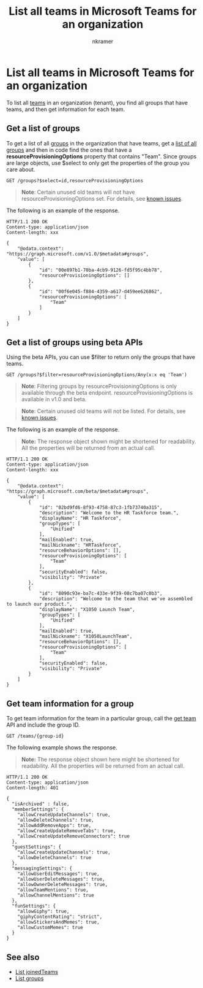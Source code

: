 ﻿---
title: "List all teams in Microsoft Teams for an organization"
description: "To list all teams "
author: "nkramer"
localization_priority: Priority
ms.prod: "microsoft-teams"
---

# List all teams in Microsoft Teams for an organization

To list all [teams](/graph/api/resources/team?view=graph-rest-beta) 
in an organization (tenant), you find all groups that have teams, and then get information for each team.

## Get a list of groups

To get a list of all [groups](/graph/api/resources/group?view=graph-rest-beta) in the organization that have teams,
get a [list of all groups](/graph/api/group-list?view=graph-rest-beta) and then in code find the ones that have
a **resourceProvisioningOptions** property that contains "Team".
Since groups are large objects, use $select to only get the properties of the group you care about.

```http
GET /groups?$select=id,resourceProvisioningOptions
```

> **Note**: Certain unused old teams will not have resourceProvisioningOptions set. For details, see [known issues](known-issues.md#missing-teams-in-list-all-teams).

The following is an example of the response. 

```http
HTTP/1.1 200 OK
Content-type: application/json
Content-length: xxx

{
    "@odata.context": "https://graph.microsoft.com/v1.0/$metadata#groups",
    "value": [
        {
            "id": "00e897b1-70ba-4cb9-9126-fd5f95c4bb78",
            "resourceProvisioningOptions": []
        },
        {
            "id": "00f6e045-f884-4359-a617-d459ee626862",
            "resourceProvisioningOptions": [
                "Team"
            ]
        }
    ]
}
```

## Get a list of groups using beta APIs

Using the beta APIs, you can use $filter to return only the groups that have teams.

```http
GET /groups?$filter=resourceProvisioningOptions/Any(x:x eq 'Team')
```

> **Note**: Filtering groups by resourceProvisioningOptions is only available through the beta endpoint. resourceProvisioningOptions is available in v1.0 and beta.

> **Note**: Certain unused old teams will not be listed. For details, see [known issues](known-issues.md#missing-teams-in-list-all-teams).

The following is an example of the response. 

>**Note:** The response object shown might be shortened for readability. All the properties will be returned from an actual call.

```http
HTTP/1.1 200 OK
Content-type: application/json
Content-length: xxx

{
    "@odata.context": "https://graph.microsoft.com/beta/$metadata#groups",
    "value": [
        {
            "id": "02bd9fd6-8f93-4758-87c3-1fb73740a315",
            "description": "Welcome to the HR Taskforce team.",
            "displayName": "HR Taskforce",
            "groupTypes": [
                "Unified"
            ],
            "mailEnabled": true,
            "mailNickname": "HRTaskforce",
            "resourceBehaviorOptions": [],
            "resourceProvisioningOptions": [
                "Team"
            ],
            "securityEnabled": false,
            "visibility": "Private"
        },
        {
            "id": "8090c93e-ba7c-433e-9f39-08c7ba07c0b3",
            "description": "Welcome to the team that we've assembled to launch our product.",
            "displayName": "X1050 Launch Team",
            "groupTypes": [
                "Unified"
            ],
            "mailEnabled": true,
            "mailNickname": "X1050LaunchTeam",
            "resourceBehaviorOptions": [],
            "resourceProvisioningOptions": [
                "Team"
            ],
            "securityEnabled": false,
            "visibility": "Private"
        }
    ]
}
```

## Get team information for a group

To get team information for the team in a particular group, 
call the [get team](/graph/api/team-get?view=graph-rest-beta) API and include the group ID.

```http
GET /teams/{group-id}
```

The following example shows the response.

>**Note:** The response object shown here might be shortened for readability. All the properties will be returned from an actual call.

<!-- {
  "blockType": "ignored",
  "truncated": true,
  "@odata.type": "microsoft.graph.team"
} -->

```http
HTTP/1.1 200 OK
Content-type: application/json
Content-length: 401

{
  "isArchived" : false,
  "memberSettings": {
    "allowCreateUpdateChannels": true,
    "allowDeleteChannels": true,
    "allowAddRemoveApps": true,
    "allowCreateUpdateRemoveTabs": true,
    "allowCreateUpdateRemoveConnectors": true    
  },
  "guestSettings": {
    "allowCreateUpdateChannels": true,
    "allowDeleteChannels": true 
  },
  "messagingSettings": {
    "allowUserEditMessages": true,
    "allowUserDeleteMessages": true,
    "allowOwnerDeleteMessages": true,
    "allowTeamMentions": true,
    "allowChannelMentions": true    
  },
  "funSettings": {
    "allowGiphy": true,
    "giphyContentRating": "strict",
    "allowStickersAndMemes": true,
    "allowCustomMemes": true
  }
}
```

## See also

- [List joinedTeams](/graph/api/user-list-joinedteams?view=graph-rest-beta)
- [List groups](/graph/api/group-list?view=graph-rest-beta)
